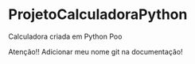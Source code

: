 # ProjetoCalculadoraPython
Calculadora criada em Python Poo

Atenção!!
Adicionar meu nome git na documentação!
